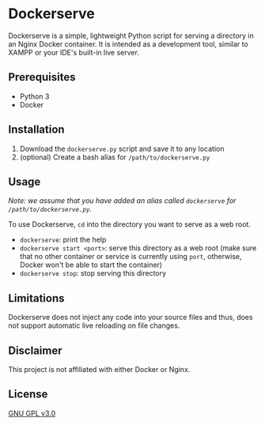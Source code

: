 # Dockerserve
Dockerserve is a simple, lightweight Python script for serving a directory in an Nginx Docker container. It is intended as a development tool, similar to XAMPP or your IDE's built-in live server.

## Prerequisites
- Python 3
- Docker

## Installation
1. Download the `dockerserve.py` script and save it to any location
2. (optional) Create a bash alias for `/path/to/dockerserve.py`

## Usage
_Note: we assume that you have added an alias called `dockerserve` for `/path/to/dockerserve.py`._

To use Dockerserve, `cd` into the directory you want to serve as a web root.
- `dockerserve`: print the help
- `dockerserve start <port>`: serve this directory as a web root (make sure that no other container or service is currently using `port`, otherwise, Docker won't be able to start the container)
- `dockerserve stop`: stop serving this directory

## Limitations
Dockerserve does not inject any code into your source files and thus, does not support automatic live reloading on file changes.

## Disclaimer
This project is not affiliated with either Docker or Nginx.

## License
[GNU GPL v3.0](https://github.com/SilasBerger/dockerserve/blob/master/LICENSE)
